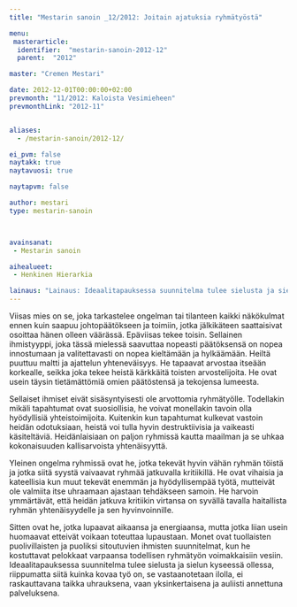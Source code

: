 ```yaml
---
title: "Mestarin sanoin _12/2012: Joitain ajatuksia ryhmätyöstä"

menu:
 masterarticle:
  identifier:  "mestarin-sanoin-2012-12"
  parent:  "2012"

master: "Cremen Mestari"

date: 2012-12-01T00:00:00+02:00
prevmonth: "11/2012: Kaloista Vesimieheen"
prevmonthLink: "2012-11"


aliases:
  - /mestarin-sanoin/2012-12/

ei_pvm: false
naytakk: true
naytavuosi: true

naytapvm: false

author: mestari
type: mestarin-sanoin



avainsanat:
 - Mestarin sanoin

aihealueet:
 - Henkinen Hierarkia

lainaus: "Lainaus: Ideaalitapauksessa suunnitelma tulee sielusta ja sielun kyseessä ollessa, riippumatta siitä kuinka kovaa työ on, se vastaanotetaan ilolla, ei raskauttavana taikka uhrauksena, vaan yksinkertaisena ja auliisti annettuna palveluksena."
---
```

<p>Viisas mies on se, joka tarkastelee ongelman tai tilanteen kaikki näkökulmat ennen kuin saapuu johtopäätökseen ja toimiin, jotka jälkikäteen saattaisivat osoittaa hänen olleen väärässä. Epäviisas tekee toisin. Sellainen ihmistyyppi, joka tässä mielessä saavuttaa nopeasti päätöksensä on nopea innostumaan ja valitettavasti on nopea kieltämään ja hylkäämään. Heiltä puuttuu maltti ja ajattelun yhteneväisyys. He tapaavat arvostaa itseään korkealle, seikka joka tekee heistä kärkkäitä toisten arvostelijoita. He ovat usein täysin tietämättömiä omien päätöstensä ja tekojensa lumeesta.</p>
<p>Sellaiset ihmiset eivät sisäsyntyisesti ole arvottomia ryhmätyölle. Todellakin mikäli tapahtumat ovat suosiollisia, he voivat monellakin tavoin olla hyödyllisiä yhteistoimijoita. Kuitenkin kun tapahtumat kulkevat vastoin heidän odotuksiaan, heistä voi tulla hyvin destruktiivisia ja vaikeasti käsiteltäviä. Heidänlaisiaan on paljon ryhmissä kautta maailman ja se uhkaa kokonaisuuden kallisarvoista yhtenäisyyttä.</p>
<p>Yleinen ongelma ryhmissä ovat he, jotka tekevät hyvin vähän ryhmän töistä ja jotka siitä syystä vaivaavat ryhmää jatkuvalla kritiikillä. He ovat vihaisia ja kateellisia kun muut tekevät enemmän ja hyödyllisempää työtä, mutteivät ole valmiita itse uhraamaan ajastaan tehdäkseen samoin. He harvoin ymmärtävät, että heidän jatkuva kritiikin virtansa on syvällä tavalla haitallista ryhmän yhtenäisyydelle ja sen hyvinvoinnille.</p>
<p>Sitten ovat he, jotka lupaavat aikaansa ja energiaansa, mutta jotka liian usein huomaavat etteivät voikaan toteuttaa lupaustaan. Monet ovat tuollaisten puolivillaisten ja puoliksi sitoutuvien ihmisten suunnitelmat, kun he kostuttavat pelokkaat varpaansa todellisen ryhmätyön voimakkaisiin vesiin. Ideaalitapauksessa suunnitelma tulee sielusta ja sielun kyseessä ollessa, riippumatta siitä kuinka kovaa työ on, se vastaanotetaan ilolla, ei raskauttavana taikka uhrauksena, vaan yksinkertaisena ja auliisti annettuna palveluksena.</p>